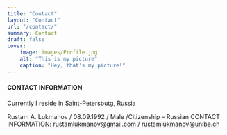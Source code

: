 ```yaml
---
title: "Contact"
layout: "Contact"
url: "/contact/"
summary: Contact
draft: false
cover:
    image: images/Profile.jpg
    alt: "This is my picture"
    caption: "Hey, that's my picture!"
---
```

#### CONTACT INFORMATION
Currently I reside in Saint-Petersbutg, Russia  

Rustam A. Lukmanov / 08.09.1992 / Male /Citizenship – Russian
CONTACT INFORMATION:
rustamlukmanov@gmail.com / rustamlukmanov@unibe.ch

